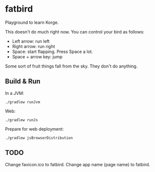 # fatbird

Playground to learn Korge.

This doesn't do much right now. You can control your bird as follows:

* Left arrow: run left
* Right arrow: run right
* Space: start flapping. Press Space a lot.
* Space + arrow key: jump

Some sort of fruit things fall from the sky. They don't do anything.

## Build & Run

In a JVM:

```
./gradlew runJvm
```

Web:

```
./gradlew runJs
```

Prepare for web deployment:

```
./gradlew jsBrowserDistribution
```

## TODO

Change favicon.ico to fatbird.
Change app name (page name) to fatbird.

